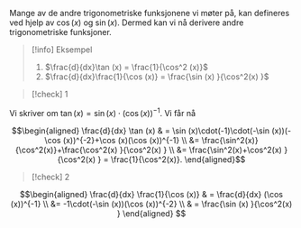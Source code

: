 Mange av de andre trigonometriske funksjonene vi møter på, kan defineres ved hjelp av $\cos (x)$ og $\sin (x)$. Dermed kan vi nå derivere andre trigonometriske funksjoner. 

> [!info] Eksempel 
> 1. $\frac{d}{dx}\tan (x) = \frac{1}{\cos^2 (x)}$
> 2. $\frac{d}{dx}\frac{1}{\cos (x)} = \frac{\sin (x) }{\cos^2(x) }$

> [!check] 1

Vi skriver om $\tan (x)=\sin (x)\cdot(\cos (x))^{-1}$. Vi får nå

$$\begin{aligned} \frac{d}{dx} \tan (x) & = \sin (x)\cdot(-1)\cdot(-\sin (x))(-\cos (x))^{-2}+\cos (x)(\cos (x))^{-1}  \\ &= \frac{\sin^2(x)}{\cos^2(x)}+\frac{\cos^2(x) }{\cos^2(x) } \\ &= \frac{\sin^2(x)+\cos^2(x) }{\cos^2(x) } = \frac{1}{\cos^2(x)}. \end{aligned}$$ 

> [!check] 2

$$\begin{aligned}   \frac{d}{dx} \frac{1}{\cos (x)}   & = \frac{d}{dx} (\cos (x))^{-1} \\   &= -1\cdot(-\sin (x))(\cos (x))^{-2} \\   & = \frac{\sin (x) }{\cos^2(x) } \end{aligned} $$